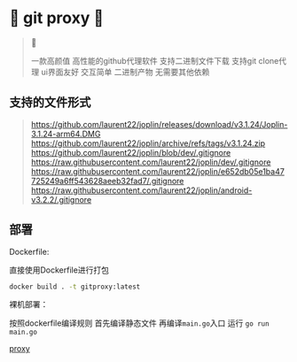 # :tada: git proxy  :tada:
> :bookmark:
>
> 一款高颜值 高性能的github代理软件   支持二进制文件下载 支持git clone代理  ui界面友好  交互简单 二进制产物 无需要其他依赖

## 支持的文件形式

>https://github.com/laurent22/joplin/releases/download/v3.1.24/Joplin-3.1.24-arm64.DMG
>https://github.com/laurent22/joplin/archive/refs/tags/v3.1.24.zip
>https://github.com/laurent22/joplin/blob/dev/.gitignore
>https://raw.githubusercontent.com/laurent22/joplin/dev/.gitignore
>https://raw.githubusercontent.com/laurent22/joplin/e652db05e1ba47725249a6ff543628aeeb32fad7/.gitignore
>https://raw.githubusercontent.com/laurent22/joplin/android-v3.2.2/.gitignore

## 部署

Dockerfile:

直接使用Dockerfile进行打包

```bash
docker build . -t gitproxy:latest
```

裸机部署：

按照dockerfile编译规则 首先编译静态文件 再编译`main.go`入口 运行 `go run main.go`

[proxy](https://gitproxy.click)
